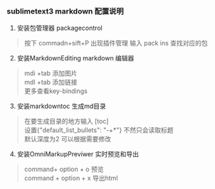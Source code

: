 ### sublimetext3 markdown 配置说明
1. 安装包管理器 packagecontrol   
>按下 commadn+sift+P 出现插件管理 输入 pack ins 查找对应的包   
2. 安装MarkdownEditing markdown 编辑器  
>mdi +tab 添加图片  
>mdl +tab 添加链接  
>更多查看key-bindings  
3. 安装markdowntoc 生成md目录  
>在要生成目录的地方输入 [toc]  
>设置{"default_list_bullets": "-+*"} 不然只会读取标题  
>默认深度为2 可以根据需要修改
4. 安装OmniMarkupPreviwer 实时预览和导出  
> command+ option + o 预览  
> command + option + x 导出html
